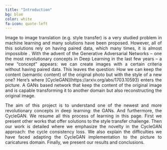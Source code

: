 ```yaml
---
title: "Introduction"
bg: blue
color: white
fa-icon: quote-left
---
```


<p style="text-align: justify;">Image to image translation (e.g. style transfer) is a very studied problem in machine learning and many solutions have been proposed. However, all of this solutions rely on having paired data, which many times, it is almost impossible . With the advent of the Generative Adversarial Networks – one the most revolutionary concepts in Deep Learning in the last few years – a new “concept” appears: we can create images with a certain criteria without having paired data. This leaves the question: How we can keep the content (semantic content) of the original photo but with the style of a new one? Here’s where [CycleGAN](https://arxiv.org/abs/1703.10593) enters the picture. A GANs based network that keep the content of the original image and is capable transforming it to another domain but also reconstructing the original image.</p>
<p style="text-align: justify;">The aim of this project is to understand one of the newest and more revolutionary concepts in deep learning: the GANs. And furthermore, the CycleGAN. We resume all this process of learning in this page. First we present other works that offer solutions to the style transfer challenge. Then our work is detailed where we emphasize the novelty in the CycleGAN approach: the cycle consistency loss. We also explain the difficulties we have faced adapting the CycleGAN implementation to the picture to caricatures domain. Finally, we present our results and conclusions.</p>

